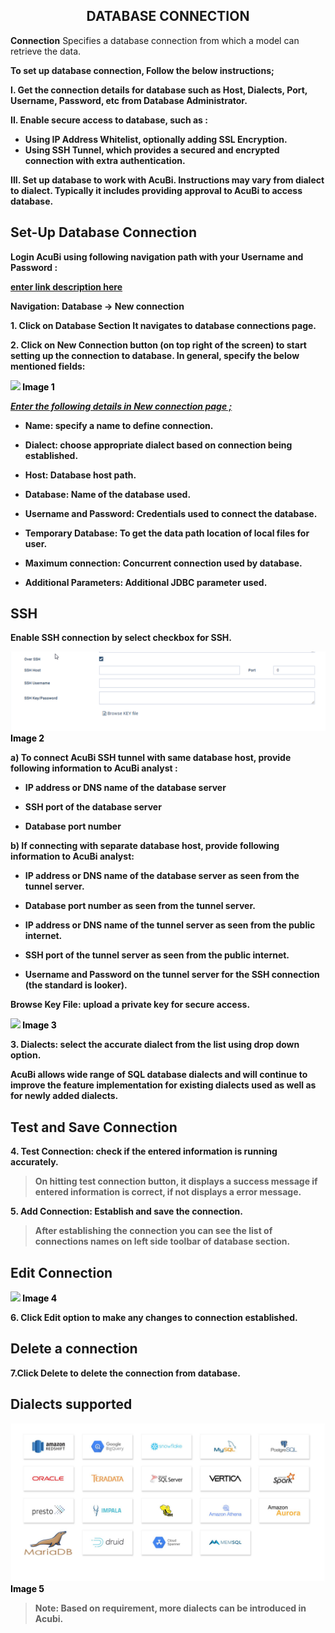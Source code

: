 


<center><h2>DATABASE CONNECTION</h2></center>

<b>Connection</b> Specifies a database connection from which a model can retrieve the data.
   
 <b>To set up database connection, Follow the below instructions;
    
<b>I.</b>  Get the connection details for database such as Host, Dialects, Port, Username, Password, etc from <b>Database Administrator.</b>

<b>II.</b> Enable secure access to database, such as :
  - Using  IP Address Whitelist, optionally adding SSL Encryption.
  - Using SSH Tunnel, which provides a secured and encrypted connection with extra authentication.
  
<b> III. </b> Set up database to work with AcuBi. Instructions may vary from dialect to dialect. Typically it includes providing approval to AcuBi to access database.

 ## Set-Up Database Connection

 Login <b>AcuBi</b> using following navigation path with your Username and Password :
 
[enter link description here](http://192.168.32.20:8081/acubiLogin)

<b>Navigation: Database → New connection</b>

 <b>1.</b> Click on <b>Database Section</b> It navigates to database connections page.

 <b>2.</b> Click on <b>New Connection</b> button  (on top right of the screen) to start setting up the connection to database. In general, specify the below mentioned fields:
  
 ![
](https://raw.githubusercontent.com/sv18042016/fp1/b9756e1483bd0d90240ab79291ca14627ae39368/images/New_version5/TD_Database_Connection_image1.png)
 <b><font color = "Black" >Image 1</font></b>

<b><i><u>Enter the following details in New connection page ;</u></i></b>

-  <b>Name:</b> specify a name to define connection.
 
- <b>Dialect:</b> choose appropriate dialect based on  connection being established. 
 
- <b>Host:</b>  Database host path.

- <b>Database:</b> Name of the database used.

- <b>Username and Password:</b> Credentials used to connect the database.

- <b>Temporary Database:</b>  To get the data path location of local files for user.

- <b>Maximum connection:</b> Concurrent connection used by  database.

- <b>Additional Parameters:</B> Additional JDBC parameter used.

## SSH 

Enable SSH connection by select checkbox for SSH.

![enter image description here](https://raw.githubusercontent.com/sv18042016/fp1/ae5840d5f43f11702ee7a826f1a77aaed42ba463/images/New_version5/TD_Database_Connection_image4.png)
 <b><font color = "Black" >Image 2</font></b>

<b>a)</b> To connect AcuBi SSH tunnel with same database host, provide following information to AcuBi analyst :
 
- IP address or DNS name of the database server

- SSH port of the database server
 
- Database port number
  
<b>b)</b> If connecting with separate database host, provide following information to AcuBi analyst:
  
- IP address or DNS name of the database server as seen from the tunnel server.
  
- Database port number as seen from the tunnel server.

- IP address or DNS name of the tunnel server as seen from the public internet.

- SSH port of the tunnel server as seen from the public internet.

- Username and Password on the tunnel server for the SSH connection (the standard is looker).
  
<b>Browse Key File:</b> upload a private key for secure access.

  ![
](https://raw.githubusercontent.com/sv18042016/fp1/6098c6fb2f28bc21db1e3fe579d670fd7ff80452/images/New_version5/TD_Database_Connection_image2.png)
<b><font color = "Black" >Image 3</font></b>

<b>3. Dialects:</b> select the accurate dialect from the list using drop down option.

AcuBi allows wide range of SQL database dialects and will continue to improve the feature implementation for existing dialects used as well as for newly added dialects.


## Test and Save Connection

<b>4. Test Connection:</b> check if the entered information is running accurately.

> On hitting test connection button, it displays a success message if entered information is correct, if not displays a error message. 

<b>5. Add Connection:</b> Establish and save the connection.

>After establishing the connection you can see the list of connections names on left side toolbar of database section.

## Edit Connection

![
](https://raw.githubusercontent.com/sv18042016/fp1/bb8fa15c4665b7b50dbfaa9191605b04a70bfdf0/images/New_version5/TD_Database_Connection_image3.png)
<b><font color = "Black" >Image 4</font></b>

   <b>6.</b> Click <b>Edit</b> option to make any changes to connection established.
   
## Delete a connection

<b>7.</b>Click <b> Delete</b>  to delete the connection from database.

##  Dialects supported

![enter image description here](https://raw.githubusercontent.com/sv18042016/fp1/3bbaa9982fbbf193443bb882f359d2b1cf683390/images/dialects.png)	
  <b><font color = "Black" >Image 5</font></b>

><b> Note:</b> Based on requirement, more dialects can be introduced in Acubi.

<!--stackedit_data:
eyJoaXN0b3J5IjpbLTE5MjQyNzk0MzcsMTg3NTQ5MDczMSwtMT
Y3OTg4NjM1NiwyMTM4NDU4NTQ2LC0xMzYyNDExNTksNjQ4MDAy
NDU0LDcwNTA0NDk2MSwzOTU1OTcxMjMsMTYyOTc3Nzk1NCwxMj
A5MjI5OTIyXX0=
-->
